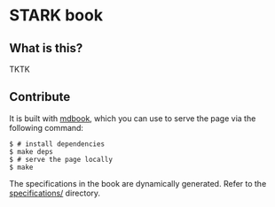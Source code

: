 # STARK book

## What is this?

TKTK

## Contribute

It is built with [mdbook](https://rust-lang.github.io/mdBook/), which you can use to serve the page via the following command:

```console
$ # install dependencies
$ make deps
$ # serve the page locally
$ make
```

The specifications in the book are dynamically generated. Refer to the [specifications/](specifications/) directory.
